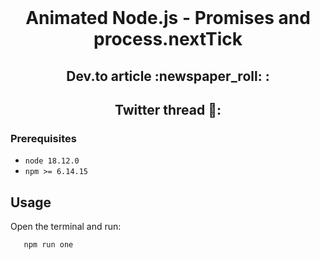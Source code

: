 <div id="top"></div>

<br />
<div align="center">
  

  <h1 align="center">Animated Node.js - Promises and process.nextTick </h3>
    <h2 align="center">Dev.to article :newspaper_roll: : </br >  </h2>
   <h2 align="center">Twitter thread 🧵:  </br >  </h2>



</div>

### Prerequisites

* `node 18.12.0` 
* `npm >= 6.14.15` 


<!-- USAGE EXAMPLES -->
## Usage

Open the terminal and run: 
```sh
   npm run one
```
